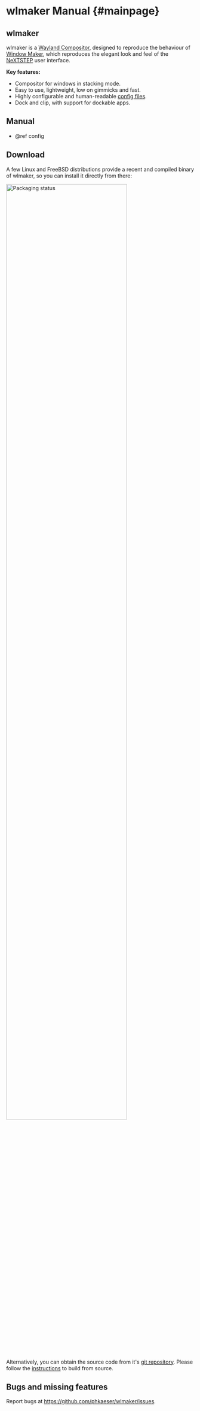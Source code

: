 # wlmaker Manual {#mainpage}

## wlmaker

wlmaker is a [Wayland Compositor](https://en.wikipedia.org/wiki/Wayland_(protocol)#Wayland_compositors),
designed to reproduce the behaviour of
[Window Maker](https://www.windowmaker.org/), which reproduces the elegant look
and feel of the [NeXTSTEP](https://en.wikipedia.org/wiki/NeXTSTEP) user
interface.

**Key features:**

* Compositor for windows in stacking mode.
* Easy to use, lightweight, low on gimmicks and fast.
* Highly configurable and human-readable [config files](#config_precedence).
* Dock and clip, with support for dockable apps.

## Manual

* @ref config

## Download

A few Linux and FreeBSD distributions provide a recent and compiled
binary of wlmaker, so you can install it directly from there:

<a href="https://repology.org/project/wlmaker/versions">
  <img src="https://repology.org/badge/vertical-allrepos/wlmaker.svg?columns=4" alt="Packaging status" width="80%" align="center">
</a>

Alternatively, you can obtain the source code from it's
[git repository](https://github.com/phkaeser/wlmaker). Please follow the
[instructions](https://github.com/phkaeser/wlmakerdoc/BUILD.md) to build from
source.

## Bugs and missing features

Report bugs at https://github.com/phkaeser/wlmaker/issues.
